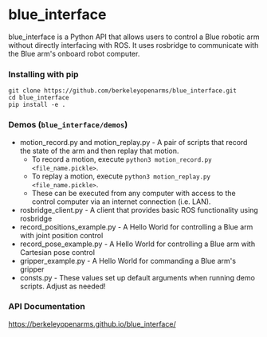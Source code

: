 # blue_interface
blue_interface is a Python API that allows users to control a Blue robotic arm without directly interfacing with ROS. It uses rosbridge to communicate with the Blue arm's onboard robot computer.

### Installing with pip
```
git clone https://github.com/berkeleyopenarms/blue_interface.git
cd blue_interface
pip install -e .
```

### Demos (`blue_interface/demos`)
  - motion_record.py and motion_replay.py - A pair of scripts that record the state of the arm and then replay that motion.
    - To record a motion, execute `python3 motion_record.py <file_name.pickle>`.
    - To replay a motion, execute `python3 motion_replay.py <file_name.pickle>`.
    - These can be executed from any computer with access to the control computer via an internet connection (i.e. LAN).
  - rosbridge_client.py - A client that provides basic ROS functionality using rosbridge
  - record_positions_example.py - A Hello World for controlling a Blue arm with joint position control
  - record_pose_example.py - A Hello World for controlling a Blue arm with Cartesian pose control
  - gripper_example.py - A Hello World for commanding a Blue arm's gripper
  - consts.py - These values set up default arguments when running demo scripts. Adjust as needed!

### API Documentation
https://berkeleyopenarms.github.io/blue_interface/
  
